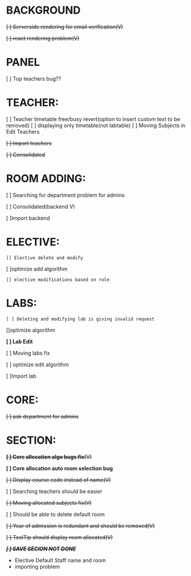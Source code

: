# BACKGROUND
~~[ ] Serverside rendering for email verification(V)~~

~~[ ] react rendering problem(V)~~


# PANEL
[ ] Top teachers bug??


# TEACHER:
[ ] Teacher timetable free/busy revert(option to insert custom text to be removed)
[ ] displaying only timetable(not labtable)
[ ] Moving Subjects in Edit Teachers

~~[ ] Import teachers~~

~~[ ] Consolidated~~


# ROOM ADDING:
[ ] Searching for department problem for admins 

[ ] Consolidated(backend V)

[ ]Import backend


# ELECTIVE:
`[] Elective delete and modify`

[ ]optimize add algorithm

`[] elective modifications based on role`


# LABS:
`[ ] Deleting and modifying lab is giving invalid request`

[]optimize algorithm

**[ ] Lab Edit**

[ ] Moving labs fix

[ ] optimize edit algorithm

[ ]Import lab

# CORE:
~~[ ] ask department for admins~~ 


# SECTION:
~~**[ ] Core allocation algo bugs fix**(V)~~

**[ ] Core allocation auto room selection bug**

~~[ ] Display course code instead of name(V)~~

[ ] Searching teachers should be easier

~~[ ] Moving allocated subjects fix(V)~~

[ ] Should be able to delete default room


~~[ ] Year of admission is redundant and should be removed(V)~~

~~[ ] ToolTip should display room allocated(V)~~

~~***[ ] SAVE SECION NOT DONE***~~


* Elective Default Staff name and room
* importing problem
